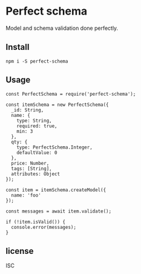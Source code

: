 # Perfect schema

Model and schema validation done perfectly.

## Install

```
npm i -S perfect-schema
```

## Usage

```
const PerfectSchema = require('perfect-schema');

const itemSchema = new PerfectSchema({
  _id: String,
  name: {
    type: String,
    required: true,
    min: 3
  },
  qty: {
    type: PerfectSchema.Integer,
    defaultValue: 0
  },
  price: Number,
  tags: [String],
  attributes: Object
});

const item = itemSchema.createModel({
  name: 'foo'
});

const messages = await item.validate();

if (!item.isValid()) {
  console.error(messages);
}
```


## license

ISC
